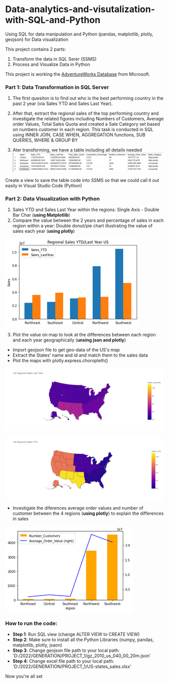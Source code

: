 # Data-analytics-and-visutalization-with-SQL-and-Python
Using SQL for data manipulation and Python (pandas, matplotlib, plotly, geojson) for Data visualization

This project contains 2 parts:
1. Transform the data in SQL Serer (SSMS)
2. Process and Visualize Data in Python


This project is working the [AdventureWorks Database](https://docs.microsoft.com/en-us/sql/samples/adventureworks-install-configure?view=sql-server-ver16&tabs=ssms) from Microsoft. 

### Part 1: Data Transformation in SQL Server

1. The first quesiton is to find out who is the best performing country in the past 2 year (via Sales YTD and Sales Last Year).

2. After that, extract the regional sales of the top performing country and investigate the related figures including Numbers of Customers, Average order Values, Total Sales Quota and created a Sale Category set based on numbers customer in each region. This task is conducted in SQL using INNER JOIN, CASE WHEN, AGGREGATION functions, SUB QUERIES, WHERE & GROUP BY

3. Ater transforming, we have a table including all details needed
![](https://github.com/MeganMai/Data-analytics-and-visutalization-with-SQL-and-Python/blob/main/Table%201_Regional_Sales_Combined_Data.PNG)

Create a view to save the table code into SSMS so that we could call it out easily in Visual Studio Code (Python)

### Part 2: Data Visualization with Python 
1. Sales YTD and Sales Last Year within the regions: Single Axis - Double Bar Char (**using Matplotlib**)
2. Compare the value between the 2 years and percentage of sales in each region within a year: Double donut/pie chart illustrating the value of sales each year (**using plotly**)

![](https://github.com/MeganMai/Data-analytics-and-visutalization-with-SQL-and-Python/blob/main/Double_Bar_Chart.png)

3. Plot the value on map to look at the differences between each region and each year geographically (**unsing json and plotly**)
  - Import geojson file to get geo-data of the US's map
  - Extract the States' name and id and match them to the sales data
  - Plot the maps with plotly.express.choropleth()
  
![](https://github.com/MeganMai/Data-analytics-and-visutalization-with-SQL-and-Python/blob/main/Mapplot_RegSalesLY.png)

![](https://github.com/MeganMai/Data-analytics-and-visutalization-with-SQL-and-Python/blob/main/Mapplot_RegSalesYTD.png)
 
 - Investigate the diferences average order values and number of customer between the 4 regions (**using plotly**) to explain the differences in sales
 
![](https://github.com/MeganMai/Data-analytics-and-visutalization-with-SQL-and-Python/blob/main/NumberCustomers_AvgOrder.png)
### How to run the code:
- **Step 1**: Run SQL view (change ALTER VIEW to CREATE VIEW)
- **Step 2**: Make sure to install all the Python Libraries (numpy, pandas, matplotlib, plotly, jsaon)
- **Step 3**: Change geojson file path to your local path: 'D:/2022/GENERATION/PROJECT_1/gz_2010_us_040_00_20m.json'
- **Step 4**: Change excel file path to your local path: 'D:/2022/GENERATION/PROJECT_1/US-states_sales.xlsx'

Now you're all set
